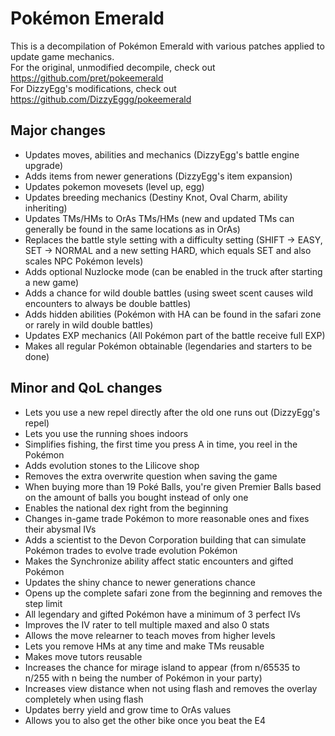 # Pokémon Emerald

This is a decompilation of Pokémon Emerald with various patches applied to update game mechanics.  
For the original, unmodified decompile, check out <https://github.com/pret/pokeemerald>  
For DizzyEgg's modifications, check out <https://github.com/DizzyEggg/pokeemerald>  

## Major changes

- Updates moves, abilities and mechanics (DizzyEgg's battle engine upgrade)
- Adds items from newer generations (DizzyEgg's item expansion)
- Updates pokemon movesets (level up, egg)
- Updates breeding mechanics (Destiny Knot, Oval Charm, ability inheriting)
- Updates TMs/HMs to OrAs TMs/HMs (new and updated TMs can generally be found in the same locations as in OrAs)
- Replaces the battle style setting with a difficulty setting (SHIFT -> EASY, SET -> NORMAL and a new setting HARD, which equals SET and also scales NPC Pokémon levels)
- Adds optional Nuzlocke mode (can be enabled in the truck after starting a new game)
- Adds a chance for wild double battles (using sweet scent causes wild encounters to always be double battles)
- Adds hidden abilities (Pokémon with HA can be found in the safari zone or rarely in wild double battles)
- Updates EXP mechanics (All Pokémon part of the battle receive full EXP)
- Makes all regular Pokémon obtainable (legendaries and starters to be done)

## Minor and QoL changes

- Lets you use a new repel directly after the old one runs out (DizzyEgg's repel)
- Lets you use the running shoes indoors
- Simplifies fishing, the first time you press A in time, you reel in the Pokémon
- Adds evolution stones to the Lilicove shop
- Removes the extra overwrite question when saving the game
- When buying more than 19 Poké Balls, you're given Premier Balls based on the amount of balls you bought instead of only one
- Enables the national dex right from the beginning
- Changes in-game trade Pokémon to more reasonable ones and fixes their abysmal IVs
- Adds a scientist to the Devon Corporation building that can simulate Pokémon trades to evolve trade evolution Pokémon
- Makes the Synchronize ability affect static encounters and gifted Pokémon
- Updates the shiny chance to newer generations chance
- Opens up the complete safari zone from the beginning and removes the step limit
- All legendary and gifted Pokémon have a minimum of 3 perfect IVs
- Improves the IV rater to tell multiple maxed and also 0 stats
- Allows the move relearner to teach moves from higher levels
- Lets you remove HMs at any time and make TMs reusable
- Makes move tutors reusable
- Increases the chance for mirage island to appear (from n/65535 to n/255 with n being the number of Pokémon in your party)
- Increases view distance when not using flash and removes the overlay completely when using flash
- Updates berry yield and grow time to OrAs values
- Allows you to also get the other bike once you beat the E4
